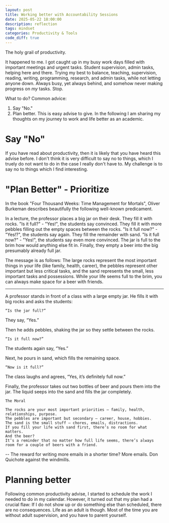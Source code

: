 ```yaml
---
layout: post
title: Working better with Accountability Sessions
date: 2025-05-22 18:00:00
description: reflection
tags: mindset
categories: Productivity & Tools
code_diff: true
---
```


The holy grail of productivity. 


It happened to me. I got caught up in my busy work days filled with important meetings and urgent tasks. Student supervision, admin tasks, helping here and there. Trying my best to balance, teaching, supervision, reading, writing, programming, research, and admin tasks, while not letting anyone down. 
Always busy, yet always behind, and somehow never making progress on *my* tasks. 
Stop. 

What to do? Common advice:
1. Say "No."
2. Plan better.
This is easy advise to give. 
In the following I am sharing my thoughts on my journey to work and life better as an academic. 

# Say "No"
If you have read about productivity, then it is likely that you have heard this advise before. 
I don't think it is very difficult to say no to things, which I truely do not want to do in the case I really don't have to. 
My challenge is to say no to things which I find interesting. 


# "Plan Better" - Prioritize 
In the book "Four Thousand Weeks: Time Management for Mortals", Oliver Burkeman describes beautifully the following well-known predicament.

In a lecture, the professor places a big jar on their desk.
They fill it with rocks. "Is it full?" - "Yes!", the students say convinced. 
They fill it with more pebbles filling out the empty spaces between the rocks. "Is it full now?" - "Yes!?", the students say again. 
They fill the remainder with sand. "Is it full now?" - "Yes!", the students say even more convinced. The jar is full to the brim how would anything else fit in.
Finally, they empty a beer into the big presumably already full jar. 

The message is as follows:
The large rocks represent the most important things in your life (like family, health, career), the pebbles represent other important but less critical tasks, and the sand represents the small, less important tasks and possessions. While your life seems full to the brim, you can always make space for a beer with friends. 


---
A professor stands in front of a class with a large empty jar. He fills it with big rocks and asks the students:

    “Is the jar full?”

They say, “Yes.”

Then he adds pebbles, shaking the jar so they settle between the rocks.

    “Is it full now?”

The students again say, “Yes.”

Next, he pours in sand, which fills the remaining space.

    “Now is it full?”

The class laughs and agrees, “Yes, it’s definitely full now.”

Finally, the professor takes out two bottles of beer and pours them into the jar. The liquid seeps into the sand and fills the jar completely.

    The Moral

    The rocks are your most important priorities — family, health, relationships, purpose.
    The pebbles are important but secondary — career, house, hobbies.
    The sand is the small stuff — chores, emails, distractions.
    If you fill your life with sand first, there’s no room for what matters.
    And the beer?
    It’s a reminder that no matter how full life seems, there’s always room for a couple of beers with a friend.


--
The reward for writing more emails in a shorter time? More emails. 
Don Quichote against the windmills. 

# Planning better

Following common productivity advise, I started to schedule the work I needed to do in my calendar. 
However, it turned out that my plan had a crucial flaw: If I do not show up or do something else than scheduled, there are no consequences. 
Life as an adult is though. Most of the time you are without adult supervision, and you have to parent yourself.

